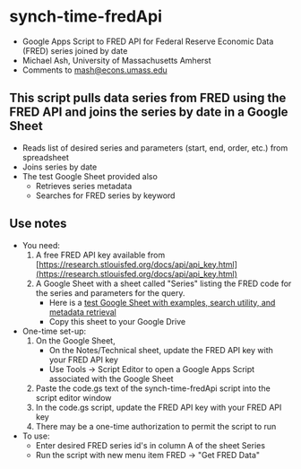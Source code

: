 # synch-time-fredApi
- Google Apps Script to FRED API for Federal Reserve Economic Data (FRED) series joined by date
- Michael Ash, University of Massachusetts Amherst
- Comments to [mash@econs.umass.edu](mailto:mash@econs.umass.edu)

## This script pulls data series from FRED using the FRED API and joins the series by date in a Google Sheet
- Reads list of desired series and parameters (start, end, order, etc.) from spreadsheet
- Joins series by date
- The test Google Sheet provided also 
    - Retrieves series metadata
    - Searches for FRED series by keyword

## Use notes
- You need:
    1. A free FRED API key available from [https://research.stlouisfed.org/docs/api/api_key.html](https://research.stlouisfed.org/docs/api/api_key.html)
    2. A Google Sheet with a sheet called "Series" listing the FRED code for the series and parameters for the query.
        - Here is a  [test Google Sheet with examples, search utility, and metadata retrieval](https://docs.google.com/spreadsheets/d/1f4Y-MgRf5d6qNOaOPmtz8HsEa3sW5E1hPP1kzpDfNMo/edit#gid=0) 
        - Copy this sheet to your Google Drive
- One-time set-up:
    1. On the Google Sheet,
        - On the Notes/Technical sheet, update the FRED API key with your FRED API key 
        - Use Tools -> Script Editor to open a Google Apps Script associated with the Google Sheet
    2. Paste the code.gs text of the synch-time-fredApi script into the script editor window
    3. In the code.gs script, update the FRED API key with your FRED API key
    4. There may be a one-time authorization to permit the script to run
- To use:
    - Enter desired FRED series id's in column A of the sheet Series
    - Run the script with new menu item FRED -> "Get FRED Data"
